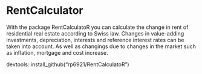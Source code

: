 # RentCalculator
With the package RentCalculatoR you can calculate the change in rent of residential real estate according to Swiss law. Changes in value-adding investments, depreciation, interests and reference interest rates can be taken into account. As well as changings due to changes in the market such as inflation, mortgage and cost increase.

devtools::install_github(“rp6921/RentCalculatoR”)

